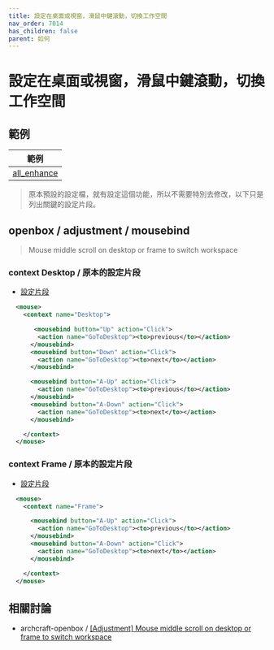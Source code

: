 ```yaml
---
title: 設定在桌面或視窗，滑鼠中鍵滾動，切換工作空間
nav_order: 7014
has_children: false
parent: 如何
---
```



# 設定在桌面或視窗，滑鼠中鍵滾動，切換工作空間


## 範例


| 範例 |
| --- |
| [all_enhance](https://github.com/samwhelp/note-about-openbox/tree/gh-pages/_demo/sample/mousebind-adjustment/openbox/3.6.1/all_enhance) |

> 原本預設的設定檔，就有設定這個功能，所以不需要特別去修改，以下只是列出關鍵的設定片段。


## openbox / adjustment / mousebind

> Mouse middle scroll on desktop or frame to switch workspace

### context Desktop / 原本的設定片段

* [設定片段](https://github.com/samwhelp/note-about-openbox/blob/gh-pages/_demo/sample/mousebind-adjustment/openbox/3.6.1/all_enhance/asset/orginal/rc.xml#L353-L358)

``` xml
  <mouse>
    <context name="Desktop">

       <mousebind button="Up" action="Click">
        <action name="GoToDesktop"><to>previous</to></action>
      </mousebind>
      <mousebind button="Down" action="Click">
        <action name="GoToDesktop"><to>next</to></action>
      </mousebind>

      <mousebind button="A-Up" action="Click">
        <action name="GoToDesktop"><to>previous</to></action>
      </mousebind>
      <mousebind button="A-Down" action="Click">
        <action name="GoToDesktop"><to>next</to></action>
      </mousebind>

    </context>
  </mouse>
```




### context Frame / 原本的設定片段

* [設定片段](https://github.com/samwhelp/note-about-openbox/blob/gh-pages/_demo/sample/mousebind-adjustment/openbox/3.6.1/all_enhance/asset/orginal/rc.xml#L563-L575)

``` xml
  <mouse>
    <context name="Frame">

      <mousebind button="A-Up" action="Click">
        <action name="GoToDesktop"><to>previous</to></action>
      </mousebind>
      <mousebind button="A-Down" action="Click">
        <action name="GoToDesktop"><to>next</to></action>
      </mousebind>

    </context>
  </mouse>
```


## 相關討論

* archcraft-openbox / [[Adjustment] Mouse middle scroll on desktop or frame to switch workspace](https://github.com/archcraft-os/archcraft-openbox/issues/11)

